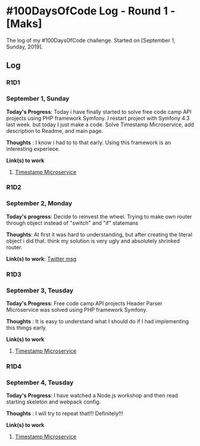 # #100DaysOfCode Log - Round 1 - [Maks]

The log of my #100DaysOfCode challenge. Started on [September 1, Sunday, 2019].

## Log

### R1D1 
### September 1, Sunday

**Today's Progress**: Today i have finally started to solve free code camp API projects using PHP framework Symfony. 
I restart project with Symfony 4.3 last week. but today I just make a code.
 Solve Timestamp Microservice, add description to Readme, and main page.

**Thoughts** : I know i had to to that early. Using this framework is an interesting experiece.

**Link(s) to work**
1. [Timestamp Microservice](https://github.com/maks-ushakov/symfony-fcc-backend-api)


### R1D2
### September 2, Monday

**Today's progress**: Decide to reinvest the wheel. Trying to make own router through object instead of "switch" and "if" statemans

**Thoughts**: At first it was hard to understanding, but after creating the literal object i did that. think my solution is very ugly and absolutely shrinked router.

**Link(s) to work**:
[Twitter msg](https://twitter.com/projmaks/status/1168615453276684288?s=19) 

### R1D3 
### September 3, Teusday

**Today's Progress**: Free code camp API projects Header Parser Microservice was solved using PHP framework Symfony.

**Thoughts** : It is easy to understand what I should do if I had implementing this things early.

**Link(s) to work**
1. [Timestamp Microservice](https://github.com/maks-ushakov/symfony-fcc-backend-api)


### R1D4 
### September 4, Teusday

**Today's Progress**: I have watched a Node.js workshop and then read starting skeleton and webpack config.

**Thoughts** : I will try to repeat that!!! Definitely!!!

**Link(s) to work**
1. [Timestamp Microservice](https://twitter.com/projmaks/status/1169338621574504449?s=20)
